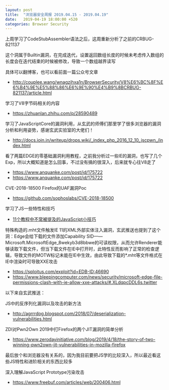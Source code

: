 ```yaml
---
layout: post
title:  "浏览器安全周报 2019.04.15 - 2019.04.19"
date:   2019-04-19 18:00:00 +520
categories: Browser Security
---
```


上周学习了CodeStubAssembler语法之后，这周重新分析了之前的CRBUG-821137

这个洞属于Builtin漏洞，在完成迭代，设置返回数组长度的时候未考虑传入数组的长度会在迭代结束的时候被修改，导致一个数组越界读写

具体可以翻博客，也可以看前面一篇公众号文章
- http://couplee.wang/wnagzihxa1n/BrowserSecurity/V8%E6%BC%8F%E6%B4%9E%E5%88%86%E6%9E%90%E4%B9%8BCRBUG-821137/article.html

学习了V8字节码相关的内容
- https://zhuanlan.zhihu.com/p/28590489

学习了JavaScriptCore的漏洞利用，从玄武的师傅们那里学了很多浏览器的漏洞分析和利用姿势，感谢玄武实验室的大佬们！
- http://docs.ioin.in/writeup/drops.wiki/_index_php_2016_12_10_jscpwn_/index.html

看了两篇EDGE的零基础漏洞利用教程，之前我分析过一些IE的漏洞，也写了几个Exp，所以大概知道是怎么回事，不过没有搞的很深入，后来就专心往V8走了
- https://www.anquanke.com/post/id/175722
- https://www.anquanke.com/post/id/175722

CVE-2018-18500 Firefox的UAF漏洞Poc
- https://github.com/sophoslabs/CVE-2018-18500

学习了JS一些特性和技巧
- [11个教程中不常被提及的JavaScript小技巧](https://segmentfault.com/a/1190000018897633)

特殊构造的.mht文件触发IE 11的XML外部实体注入漏洞，玄武推送也提到了这个洞：Edge会给下载的文件添加Capability SID——Microsoft.MicrosoftEdge_8wekyb3d8bbwe的可读权限，从而允许Renderer能够读取下载文件，但当下载文件在IE中打开时，此特性反而影响了正常的检查逻辑，导致文件的MOTW标记未能在IE中生效，由此导致下载的*.mht等文件格式在IE中渲染时可导致XXE攻击
- https://sploitus.com/exploit?id=EDB-ID:46690
- https://www.bleepingcomputer.com/news/security/microsoft-edge-file-permissions-clash-with-ie-allow-xxe-attacks/#.XLdqpcDDL6s.twitter

以下来自玄武推送：

JS中的反序列化漏洞以及攻击的新方法
- http://agrrrdog.blogspot.com/2018/07/deserialization-vulnerabilities.html

ZDI对Pwn2Own 2019中打Firefox的两个JIT漏洞的简单分析
- https://www.zerodayinitiative.com/blog/2019/4/18/the-story-of-two-winning-pwn2own-jit-vulnerabilities-in-mozilla-firefox

最后放个和浏览器没有关系的，因为我目前要把JS学的比较深入，所以最近看这些JS特性和进阶相关的东西比较多

深入理解JavaScript Prototype污染攻击
- https://www.freebuf.com/articles/web/200406.html
